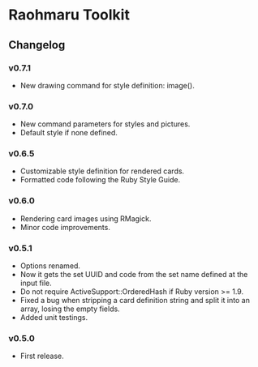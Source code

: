 ﻿Raohmaru Toolkit
================

Changelog
---------

### v0.7.1
* New drawing command for style definition: image().

### v0.7.0
* New command parameters for styles and pictures.
* Default style if none defined.

### v0.6.5
* Customizable style definition for rendered cards.
* Formatted code following the Ruby Style Guide.

### v0.6.0
* Rendering card images using RMagick.
* Minor code improvements.

### v0.5.1
* Options renamed.
* Now it gets the set UUID and code from the set name defined at the input file.
* Do not require ActiveSupport::OrderedHash if Ruby version >= 1.9.
* Fixed a bug when stripping a card definition string and split it into an array, losing the empty fields.
* Added unit testings.

### v0.5.0
* First release.